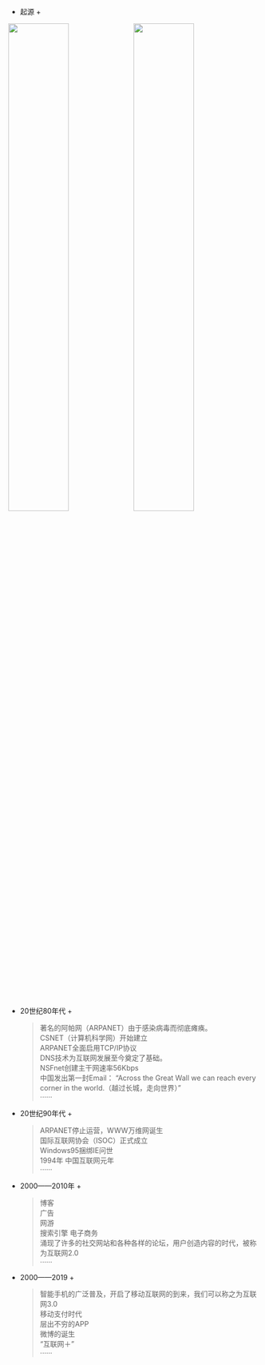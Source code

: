 

+ 起源 +
<!-- <iframe height=498 width=510 src="image/2.mp4" autoplay=0 sandbox=""> </iframe> -->
<img src="image/f8.png" width="49%" height="50%"></img>
<img src="image/f9.png" width="49%" height="50%"></img>

+ 20世纪80年代 +

  >著名的阿帕网（ARPANET）由于感染病毒而彻底瘫痪。  
  >CSNET（计算机科学网）开始建立  
  >ARPANET全面启用TCP/IP协议  
  >DNS技术为互联网发展至今奠定了基础。  
  >NSFnet创建主干网速率56Kbps  
  >中国发出第一封Email：
  “Across the Great Wall we can reach every corner in the world.（越过长城，走向世界）”   
  >······

+ 20世纪90年代 +

  >ARPANET停止运营，WWW万维网诞生  
  >国际互联网协会（ISOC）正式成立  
  >Windows95捆绑IE问世  
  >1994年 中国互联网元年  
  >······
 

+ 2000——2010年 +

  >博客  
  >广告  
  >网游  
  >搜索引擎
  >电子商务  
  >涌现了许多的社交网站和各种各样的论坛，用户创造内容的时代，被称为互联网2.0  
  >······

+ 2000——2019 +
  >智能手机的广泛普及，开启了移动互联网的到来，我们可以称之为互联网3.0  
  >移动支付时代  
  >层出不穷的APP  
  >微博的诞生  
  >“互联网＋”  
  >······

 